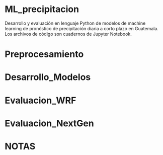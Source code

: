 # ML_precipitacion

Desarrollo y evaluación en lenguaje Python de modelos de machine learning de pronóstico de precipitación diaria a corto plazo en Guatemala. Los archivos de código son cuadernos de Jupyter Notebook.

# Preprocesamiento

# Desarrollo_Modelos

# Evaluacion_WRF

# Evaluacion_NextGen

# NOTAS
